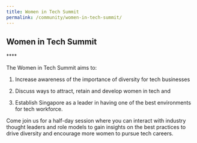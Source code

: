 ```yaml
---
title: Women in Tech Summit
permalink: /community/women-in-tech-summit/
---
```

<h2>Women in Tech Summit</h2>
**<Postponed till further notice due to COVID-19 situation – Do watch this space for updates!>**

The Women in Tech Summit aims to:

1.	Increase awareness of the importance of diversity for tech businesses

2.	Discuss ways to attract, retain and develop women in tech and

3.	Establish Singapore as a leader in having one of the best environments for tech workforce.

Come join us for a half-day session where you can interact with industry thought leaders and role models to gain insights on the best practices to drive diversity and encourage more women to pursue tech careers.
